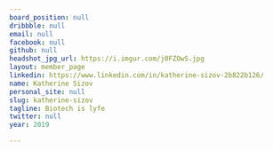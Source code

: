 ```yaml
---
board_position: null
dribbble: null
email: null
facebook: null
github: null
headshot_jpg_url: https://i.imgur.com/j0FZOwS.jpg
layout: member_page
linkedin: https://www.linkedin.com/in/katherine-sizov-2b822b126/
name: Katherine Sizov
personal_site: null
slug: katherine-sizov
tagline: Biotech is lyfe
twitter: null
year: 2019

---
```


